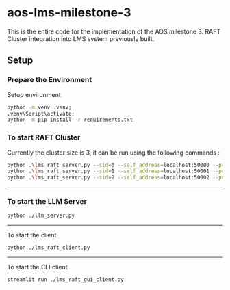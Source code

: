 # aos-lms-milestone-3

This is the entire code for the implementation of the AOS milestone 3. RAFT Cluster integration into LMS system previously built.

## Setup

### Prepare the Environment
Setup environment
```bash
python -m venv .venv;
.venv\Script\activate;
python -m pip install -r requirements.txt
```

### To start RAFT Cluster
Currently the cluster size is 3, it can be run using the following commands :

```bash
python .\lms_raft_server.py --sid=0 --self_address=localhost:50000 --peers="localhost:50001,localhost:50002" --llm="localhost:50051"
python .\lms_raft_server.py --sid=1 --self_address=localhost:50001 --peers="localhost:50000,localhost:50002" --llm="localhost:50051"
python .\lms_raft_server.py --sid=2 --self_address=localhost:50002 --peers="localhost:50001,localhost:50000" --llm="localhost:50051"
```

---

### To start the LLM Server
```bash
python ./llm_server.py
```
---
To start the client
```bash
python ./lms_raft_client.py
```
---
To start the CLI client
```bash
streamlit run ./lms_raft_gui_client.py
```